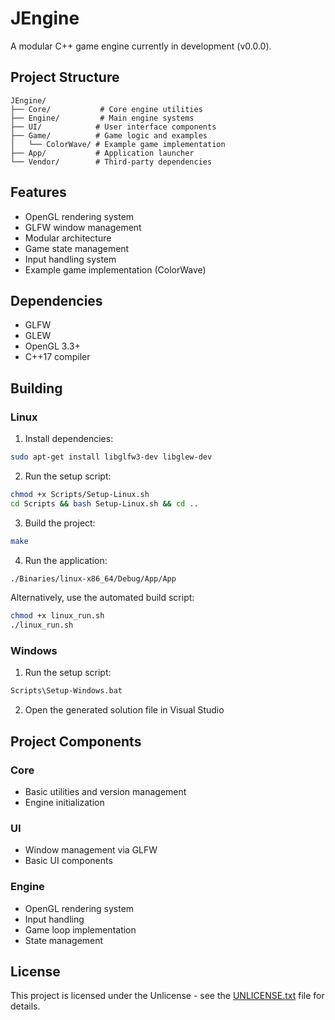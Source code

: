 # JEngine

A modular C++ game engine currently in development (v0.0.0).

## Project Structure

```
JEngine/
├── Core/           # Core engine utilities
├── Engine/         # Main engine systems
├── UI/            # User interface components
├── Game/          # Game logic and examples
│   └── ColorWave/ # Example game implementation
├── App/           # Application launcher
└── Vendor/        # Third-party dependencies
```

## Features

- OpenGL rendering system
- GLFW window management
- Modular architecture
- Game state management
- Input handling system
- Example game implementation (ColorWave)

## Dependencies

- GLFW
- GLEW
- OpenGL 3.3+
- C++17 compiler

## Building

### Linux

1. Install dependencies:
```bash
sudo apt-get install libglfw3-dev libglew-dev
```

2. Run the setup script:
```bash
chmod +x Scripts/Setup-Linux.sh
cd Scripts && bash Setup-Linux.sh && cd ..
```

3. Build the project:
```bash
make
```

4. Run the application:
```bash
./Binaries/linux-x86_64/Debug/App/App
```

Alternatively, use the automated build script:
```bash
chmod +x linux_run.sh
./linux_run.sh
```

### Windows

1. Run the setup script:
```cmd
Scripts\Setup-Windows.bat
```

2. Open the generated solution file in Visual Studio

## Project Components

### Core
- Basic utilities and version management
- Engine initialization

### UI
- Window management via GLFW
- Basic UI components

### Engine
- OpenGL rendering system
- Input handling
- Game loop implementation
- State management

## License

This project is licensed under the Unlicense - see the [UNLICENSE.txt](UNLICENSE.txt) file for details.